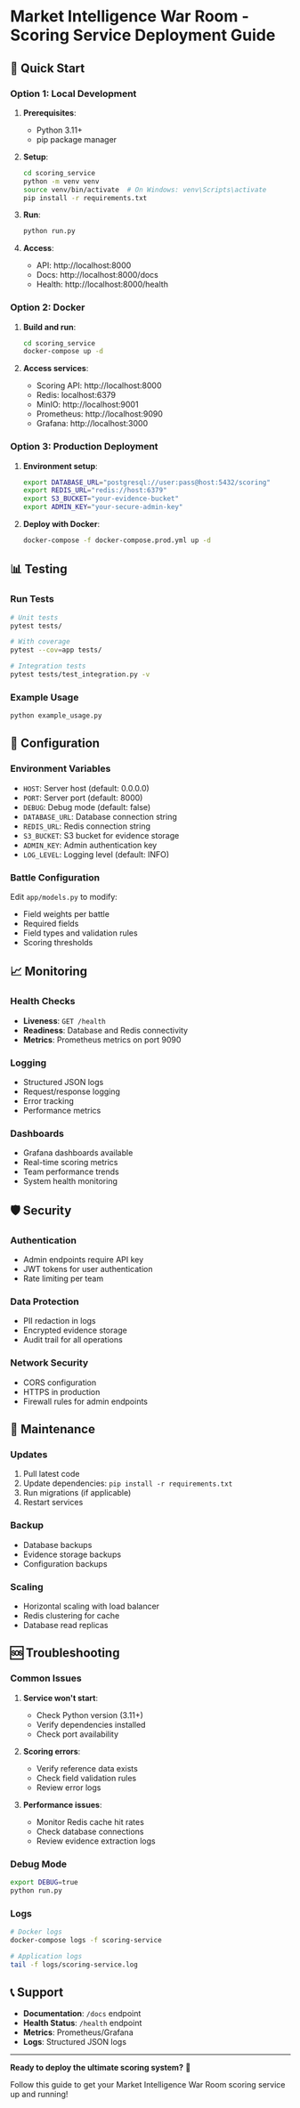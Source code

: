 # Market Intelligence War Room - Scoring Service Deployment Guide

## 🚀 Quick Start

### Option 1: Local Development

1. **Prerequisites**:
   - Python 3.11+
   - pip package manager

2. **Setup**:
   ```bash
   cd scoring_service
   python -m venv venv
   source venv/bin/activate  # On Windows: venv\Scripts\activate
   pip install -r requirements.txt
   ```

3. **Run**:
   ```bash
   python run.py
   ```

4. **Access**:
   - API: http://localhost:8000
   - Docs: http://localhost:8000/docs
   - Health: http://localhost:8000/health

### Option 2: Docker

1. **Build and run**:
   ```bash
   cd scoring_service
   docker-compose up -d
   ```

2. **Access services**:
   - Scoring API: http://localhost:8000
   - Redis: localhost:6379
   - MinIO: http://localhost:9001
   - Prometheus: http://localhost:9090
   - Grafana: http://localhost:3000

### Option 3: Production Deployment

1. **Environment setup**:
   ```bash
   export DATABASE_URL="postgresql://user:pass@host:5432/scoring"
   export REDIS_URL="redis://host:6379"
   export S3_BUCKET="your-evidence-bucket"
   export ADMIN_KEY="your-secure-admin-key"
   ```

2. **Deploy with Docker**:
   ```bash
   docker-compose -f docker-compose.prod.yml up -d
   ```

## 📊 Testing

### Run Tests
```bash
# Unit tests
pytest tests/

# With coverage
pytest --cov=app tests/

# Integration tests
pytest tests/test_integration.py -v
```

### Example Usage
```bash
python example_usage.py
```

## 🔧 Configuration

### Environment Variables
- `HOST`: Server host (default: 0.0.0.0)
- `PORT`: Server port (default: 8000)
- `DEBUG`: Debug mode (default: false)
- `DATABASE_URL`: Database connection string
- `REDIS_URL`: Redis connection string
- `S3_BUCKET`: S3 bucket for evidence storage
- `ADMIN_KEY`: Admin authentication key
- `LOG_LEVEL`: Logging level (default: INFO)

### Battle Configuration
Edit `app/models.py` to modify:
- Field weights per battle
- Required fields
- Field types and validation rules
- Scoring thresholds

## 📈 Monitoring

### Health Checks
- **Liveness**: `GET /health`
- **Readiness**: Database and Redis connectivity
- **Metrics**: Prometheus metrics on port 9090

### Logging
- Structured JSON logs
- Request/response logging
- Error tracking
- Performance metrics

### Dashboards
- Grafana dashboards available
- Real-time scoring metrics
- Team performance trends
- System health monitoring

## 🛡️ Security

### Authentication
- Admin endpoints require API key
- JWT tokens for user authentication
- Rate limiting per team

### Data Protection
- PII redaction in logs
- Encrypted evidence storage
- Audit trail for all operations

### Network Security
- CORS configuration
- HTTPS in production
- Firewall rules for admin endpoints

## 🔄 Maintenance

### Updates
1. Pull latest code
2. Update dependencies: `pip install -r requirements.txt`
3. Run migrations (if applicable)
4. Restart services

### Backup
- Database backups
- Evidence storage backups
- Configuration backups

### Scaling
- Horizontal scaling with load balancer
- Redis clustering for cache
- Database read replicas

## 🆘 Troubleshooting

### Common Issues

1. **Service won't start**:
   - Check Python version (3.11+)
   - Verify dependencies installed
   - Check port availability

2. **Scoring errors**:
   - Verify reference data exists
   - Check field validation rules
   - Review error logs

3. **Performance issues**:
   - Monitor Redis cache hit rates
   - Check database connections
   - Review evidence extraction logs

### Debug Mode
```bash
export DEBUG=true
python run.py
```

### Logs
```bash
# Docker logs
docker-compose logs -f scoring-service

# Application logs
tail -f logs/scoring-service.log
```

## 📞 Support

- **Documentation**: `/docs` endpoint
- **Health Status**: `/health` endpoint
- **Metrics**: Prometheus/Grafana
- **Logs**: Structured JSON logs

---

**Ready to deploy the ultimate scoring system?** 🎯

Follow this guide to get your Market Intelligence War Room scoring service up and running!
